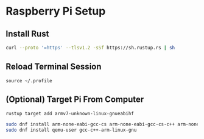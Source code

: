 # Raspberry Pi Setup

## Install Rust

```bash
curl --proto '=https' --tlsv1.2 -sSf https://sh.rustup.rs | sh
```

## Reload Terminal Session

```
source ~/.profile
```

## (Optional) Target Pi From Computer

```bash
rustup target add armv7-unknown-linux-gnueabihf

sudo dnf install arm-none-eabi-gcc-cs arm-none-eabi-gcc-cs-c++ arm-none-eabi-binutils-cs
sudo dnf install qemu-user gcc-c++-arm-linux-gnu
```
